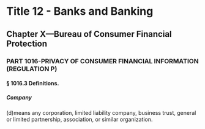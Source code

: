 
# Title 12 - Banks and Banking
## Chapter X—Bureau of Consumer Financial Protection
### PART 1016-PRIVACY OF CONSUMER FINANCIAL INFORMATION (REGULATION P)
#### § 1016.3 Definitions.
##### Company

(d)means any corporation, limited liability company, business trust, general or limited partnership, association, or similar organization.
